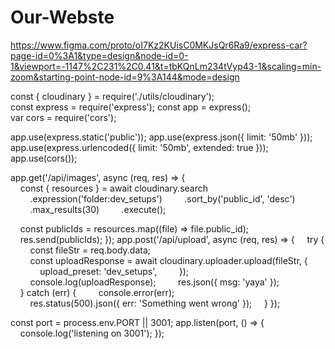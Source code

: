 # Our-Webste

https://www.figma.com/proto/oI7Kz2KUisC0MKJsQr6Ra9/express-car?page-id=0%3A1&type=design&node-id=0-1&viewport=-1147%2C231%2C0.41&t=tbKQnLm234tVyp43-1&scaling=min-zoom&starting-point-node-id=9%3A144&mode=design



const { cloudinary } = require('./utils/cloudinary'); 
 const express = require('express'); 
 const app = express(); 
 var cors = require('cors'); 
  
 app.use(express.static('public')); 
 app.use(express.json({ limit: '50mb' })); 
 app.use(express.urlencoded({ limit: '50mb', extended: true })); 
 app.use(cors()); 
  
 app.get('/api/images', async (req, res) => { 
     const { resources } = await cloudinary.search 
         .expression('folder:dev_setups') 
         .sort_by('public_id', 'desc') 
         .max_results(30) 
         .execute(); 
  
     const publicIds = resources.map((file) => file.public_id); 
     res.send(publicIds); 
 }); 
 app.post('/api/upload', async (req, res) => { 
     try { 
         const fileStr = req.body.data; 
         const uploadResponse = await cloudinary.uploader.upload(fileStr, { 
             upload_preset: 'dev_setups', 
         }); 
         console.log(uploadResponse); 
         res.json({ msg: 'yaya' }); 
     } catch (err) { 
         console.error(err); 
         res.status(500).json({ err: 'Something went wrong' }); 
     } 
 }); 
  
 const port = process.env.PORT || 3001; 
 app.listen(port, () => { 
     console.log('listening on 3001'); 
 });